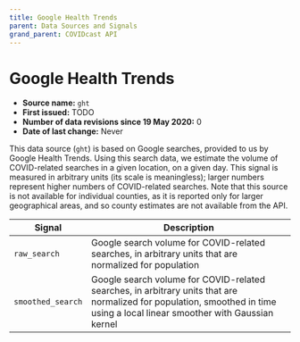 ```yaml
---
title: Google Health Trends
parent: Data Sources and Signals
grand_parent: COVIDcast API
---
```


# Google Health Trends

* **Source name:** `ght`
* **First issued:** TODO
* **Number of data revisions since 19 May 2020:** 0
* **Date of last change:** Never

This data source (`ght`) is based on Google searches, provided to us by Google
Health Trends. Using this search data, we estimate the volume of COVID-related
searches in a given location, on a given day. This signal is measured in
arbitrary units (its scale is meaningless); larger numbers represent higher
numbers of COVID-related searches. Note that this source is not available for
individual counties, as it is reported only for larger geographical areas, and
so county estimates are not available from the API.

| Signal | Description |
| --- | --- |
| `raw_search` | Google search volume for COVID-related searches, in arbitrary units that are normalized for population |
| `smoothed_search` | Google search volume for COVID-related searches, in arbitrary units that are normalized for population, smoothed in time using a local linear smoother with Gaussian kernel |
